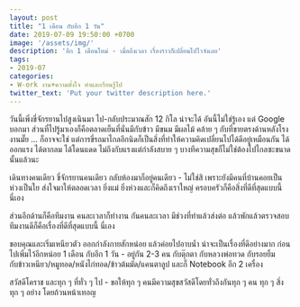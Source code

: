 ```yaml
---
layout: post
title: "1 เดือน กับอีก 1 วัน"
date: 2019-07-09 19:50:00 +0700
image: '/assets/img/'
description: 'อีก 1 เดือนใหม่ - เมื่อถึงเวลา เรื่องราวก็เปลี่ยนไปไวจังเลย'
tags:
- 2019-07
categories:
- W-ork งาน+ความตั้งใจ ทำและเรียนรู้ไป
twitter_text: 'Put your twitter description here.'
---
```

วันนี้เพิ่งขี่จักรยานไปสูงเนินมา ไป-กลับประมาณสัก 12 กิโล น่าจะได้ อันนี้ไม่ใช่รู้เอง แต่ Google บอกมา ส่วนที่ไปรู้มาเองก็คือตลาดเย็นที่นั่นมีกับข้าว มีขนม มีผลไม้ คล้าย ๆ กับที่ขายตรงด้านหลังโรงงานมั๊ย ... ก็อาจจะใช่ แต่การขี่รถมาไกลอีกนิดก็เป็นสิ่งที่ทำให้ความคิดเปลี่ยนไปได้ดีอยู่เหมือนกัน ได้ออกแรง ได้ตากลม ได้โดนแดด ไม่ถึงกับแรงแต่กำลังสบาย ๆ บางทีความสุขก็ไม่ใช่ต้องไปไกลซะขนาดนั้นแล้วนะ

เดินทางคนเดียว ขี่จักรยานคนเดียว กลับห้องมาก็อยู่คนเดียว - ไม่ใช่สิ เพราะยังมีคนที่บ้านคอยเป็นห่วงเป็นใย ส่งใจมาให้ตลอดเวลา ยิ่งแม่ ยิ่งห่วงและก็คิดถึงเราใหญ่ ครอบครัวก็คือสิ่งที่ดีที่สุดแบบนี้ นี่เอง

ส่วนอีกด้านก็คือทีมงาน คนละเวลาก็ทำงาน กันคนละเวลา มีช่วงที่ทำแล้วส่งต่อ แล้วพักแล้วตรวจสอบ ทีมงานดีก็คือเรื่องที่ดีที่สุดแบบนี้ นี่เอง

ขอบคุณและเริ่มเหนียวตัว ออกกำลังกายสักหน่อย แล้วค่อยไปอาบน้ำ น่าจะเป็นเรื่องที่ดีอย่างมาก ก่อนไปเพิ่มไว้อีกหน่อย 1 เดือน กับอีก 1 วัน - อยู่กัน 2-3 คน กับตุ๊กตา กับหลวงพ่อทวด กับรอยยิ้ม กับข้าวเหนียว/หมูทอด/หนังไก่ทอด/ข้าวต้มมัด/แคนตาลูป และก็ Notebook อีก 2 เครื่อง

สวัสดีโคราช และทุก ๆ ที่ทั่ว ๆ ไป - ขอให้ทุก ๆ คนมีความสุขสวัสดีโดยทั่วถึงกันทุก ๆ คน ทุก ๆ สิ่ง ทุก ๆ อย่าง โดยถ้วนหน้าเทอญ
